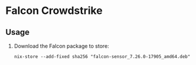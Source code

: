 # Falcon Crowdstrike 

## Usage

1. Download the Falcon package to store:
   ```shell
   nix-store --add-fixed sha256 "falcon-sensor_7.26.0-17905_amd64.deb"
   ```

